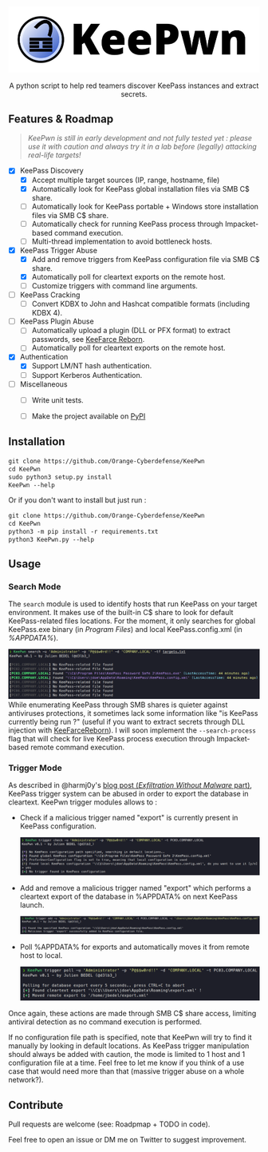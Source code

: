 ![](./.github/images/keepwn_banner.png)

<p align="center">
  A python script to help red teamers discover KeePass instances and extract secrets.
</p>


## Features & Roadmap

>  *KeePwn is still in early development and not fully tested yet : please use it with caution and always try it in a lab before (legally) attacking real-life targets!*

- [x] KeePass Discovery
  - [x] Accept multiple target sources (IP, range, hostname, file)
  - [x] Automatically look for KeePass global installation files via SMB C$ share.
  - [ ] Automatically look for KeePass portable + Windows store installation files via SMB C$ share.
  - [ ] Automatically check for running KeePass process through Impacket-based command execution.
  - [ ] Multi-thread implementation to avoid bottleneck hosts.
- [x] KeePass Trigger Abuse
  - [x] Add and remove triggers from KeePass configuration file via SMB C$ share.
  - [x] Automatically poll for cleartext exports on the remote host.
  - [ ] Customize triggers with command line arguments.
- [ ] KeePass Cracking
  - [ ] Convert KDBX to John and Hashcat compatible formats (including KDBX 4).
- [ ] KeePass Plugin Abuse
  - [ ] Automatically upload a plugin (DLL or PFX format) to extract passwords, see [KeeFarce Reborn](https://github.com/d3lb3/KeeFarceReborn).
  - [ ] Automatically poll for cleartext exports on the remote host.
- [x] Authentication
  - [x] Support LM/NT hash authentication.
  - [ ] Support Kerberos Authentication.
- [ ] Miscellaneous
  - [ ] Write unit tests.
  - [ ] Make the project available on [PyPI](https://pypi.org/) 


## Installation

```
git clone https://github.com/Orange-Cyberdefense/KeePwn
cd KeePwn
sudo python3 setup.py install
KeePwn --help
```

Or if you don't want to install but just run :

```
git clone https://github.com/Orange-Cyberdefense/KeePwn
cd KeePwn
python3 -m pip install -r requirements.txt
python3 KeePwn.py --help
```

## Usage

### Search Mode

The `search` module is used to identify hosts that run KeePass on your target environment. It makes use of the built-in C$ share to look for default KeePass-related files locations. For the moment, it only searches for global KeePass.exe binary (in *Program Files*) and local KeePass.config.xml (in *%APPDATA%*).

![](./.github/images/keepwn_search_example.png)While enumerating KeePass through SMB shares is quieter against antiviruses protections, it sometimes lack some information like "is KeePass currently being run ?" (useful if you want to extract secrets through DLL injection with [KeeFarceReborn](https://github.com/d3lb3/KeeFarceReborn)). I will soon implement the `--search-process` flag that will check for live KeePass process execution through Impacket-based remote command execution.

### Trigger Mode

As described in @harmj0y's [blog post (*Exfiltration Without Malware* part)](https://blog.harmj0y.net/redteaming/keethief-a-case-study-in-attacking-keepass-part-2/), KeePass trigger system can be abused in order to export the database in cleartext. KeePwn trigger modules allows to :

- Check if a malicious trigger named "export" is currently present in KeePass configuration.

  ![](./.github/images/keepwn_trigger_check_example.png)

- Add and remove a malicious trigger named "export" which performs a cleartext export of the database in %APPDATA% on next KeePass launch.

  ![](./.github/images/keepwn_trigger_add_example.png)

- Poll %APPDATA% for exports and automatically moves it from remote host to local.

  ![](./.github/images/keepwn_trigger_poll_example.png)

Once again, these actions are made through SMB C$ share access, limiting antiviral detection as no command execution is performed.

If no configuration file path is specified, note that KeePwn will try to find it manually by looking in default locations. As KeePass trigger manipulation should always be added with caution, the mode is limited to 1 host and 1 configuration file at a time. Feel free to let me know if you think of a use case that would need more than that (massive trigger abuse on a whole network?). 

## Contribute

Pull requests are welcome (see: Roadpmap + TODO in code).

Feel free to open an issue or DM me on Twitter to suggest improvement.